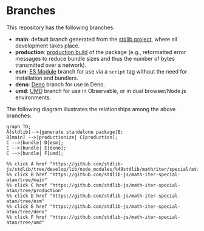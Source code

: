 <!--

@license Apache-2.0

Copyright (c) 2022 The Stdlib Authors.

Licensed under the Apache License, Version 2.0 (the "License");
you may not use this file except in compliance with the License.
You may obtain a copy of the License at

    http://www.apache.org/licenses/LICENSE-2.0

Unless required by applicable law or agreed to in writing, software
distributed under the License is distributed on an "AS IS" BASIS,
WITHOUT WARRANTIES OR CONDITIONS OF ANY KIND, either express or implied.
See the License for the specific language governing permissions and
limitations under the License.

-->

# Branches

This repository has the following branches:

-   **main**: default branch generated from the [stdlib project][stdlib-url], where all development takes place.
-   **production**: [production build][production-url] of the package (e.g., reformatted error messages to reduce bundle sizes and thus the number of bytes transmitted over a network).
-   **esm**: [ES Module][esm-url] branch for use via a `script` tag without the need for installation and bundlers.
-   **deno**: [Deno][deno-url] branch for use in Deno.
-   **umd**: [UMD][umd-url] branch for use in Observable, or in dual browser/Node.js environments.

The following diagram illustrates the relationships among the above branches:

```mermaid
graph TD;
A[stdlib]-->|generate standalone package|B;
B[main] -->|productionize| C[production];
C -->|bundle| D[esm];
C -->|bundle| E[deno];
C -->|bundle| F[umd];

%% click A href "https://github.com/stdlib-js/stdlib/tree/develop/lib/node_modules/%40stdlib/math/iter/special/atan"
%% click B href "https://github.com/stdlib-js/math-iter-special-atan/tree/main"
%% click C href "https://github.com/stdlib-js/math-iter-special-atan/tree/production"
%% click D href "https://github.com/stdlib-js/math-iter-special-atan/tree/esm"
%% click E href "https://github.com/stdlib-js/math-iter-special-atan/tree/deno"
%% click F href "https://github.com/stdlib-js/math-iter-special-atan/tree/umd"
```

[stdlib-url]: https://github.com/stdlib-js/stdlib/tree/develop/lib/node_modules/%40stdlib/math/iter/special/atan
[production-url]: https://github.com/stdlib-js/math-iter-special-atan/tree/production
[deno-url]: https://github.com/stdlib-js/math-iter-special-atan/tree/deno
[umd-url]: https://github.com/stdlib-js/math-iter-special-atan/tree/umd
[esm-url]: https://github.com/stdlib-js/math-iter-special-atan/tree/esm